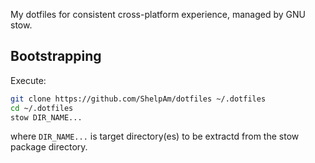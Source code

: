 My dotfiles for consistent cross-platform experience, managed by GNU stow.

## Bootstrapping

Execute:
```bash
git clone https://github.com/ShelpAm/dotfiles ~/.dotfiles
cd ~/.dotfiles
stow DIR_NAME...
```
where `DIR_NAME...` is target directory(es) to be extractd from the stow package directory.
